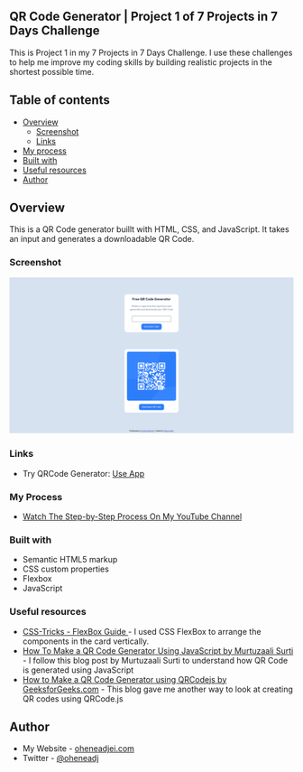 ## QR Code Generator | Project 1 of 7 Projects in 7 Days Challenge 

This is Project 1 in my 7 Projects in 7 Days Challenge. I use these challenges to help me improve my coding skills by building realistic projects in the shortest possible time.

## Table of contents

- [Overview](#overview)
  - [Screenshot](#screenshot)
  - [Links](#links)
- [My process](#my-process)
- [Built with](#built-with)
- [Useful resources](#useful-resources)
- [Author](#author)

## Overview
This is a QR Code generator buillt with HTML, CSS, and JavaScript. It takes an input and generates a downloadable QR Code.

### Screenshot

![](./screenshot.png)

### Links

- Try QRCode Generator: [Use App](https://oheneadj.github.io/QR-Code-Component/)

### My Process
- [Watch The Step-by-Step Process On My YouTube Channel](https://www.youtube.com/@oheneadj)

### Built with

- Semantic HTML5 markup
- CSS custom properties
- Flexbox
- JavaScript

### Useful resources

- [CSS-Tricks - FlexBox Guide ](https://css-tricks.com/snippets/css/a-guide-to-flexbox/) - I used CSS FlexBox to arrange the components in the card vertically.
- [How To Make a QR Code Generator Using JavaScript by Murtuzaali Surti ](https://dev.to/murtuzaalisurti/how-to-make-a-qr-code-generator-using-vanilla-javascript-3cla) - I follow this blog post by Murtuzaali Surti to understand how QR Code is generated using JavaScript
- [How to Make a QR Code Generator using QRCodejs by GeeksforGeeks.com](https://www.geeksforgeeks.org/how-to-make-a-qr-code-generator-using-qrcode-js/) - This blog gave me another way to look at creating QR codes using QRCode.js

## Author

- My Website - [oheneadjei.com](https://oheneadjei.com)
- Twitter - [@oheneadj](https://www.twitter.com/oheneadj)

